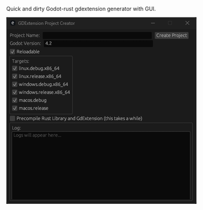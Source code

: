 Quick and dirty Godot-rust gdextension generator with GUI.

![alt text](https://github.com/julianniewiadomski/gen_gdext/blob/master/gen_gdext.png?raw=true)